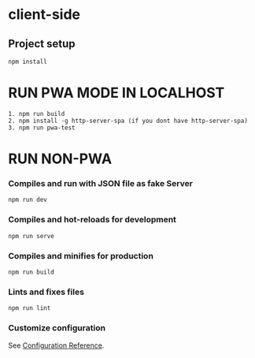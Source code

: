 # client-side

## Project setup
```
npm install
```

# RUN PWA MODE IN LOCALHOST
```
1. npm run build
2. npm install -g http-server-spa (if you dont have http-server-spa)
3. npm run pwa-test
```

# RUN NON-PWA 

### Compiles and run with JSON file as fake Server
```
npm run dev
```

### Compiles and hot-reloads for development
```
npm run serve
```

### Compiles and minifies for production
```
npm run build
```

### Lints and fixes files
```
npm run lint
```

### Customize configuration
See [Configuration Reference](https://cli.vuejs.org/config/).
